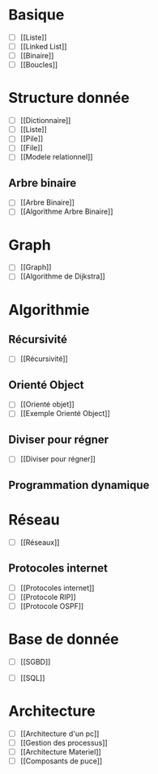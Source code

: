 # Basique 
- [ ] [[Liste]]
- [ ] [[Linked List]]
- [ ] [[Binaire]]
- [ ] [[Boucles]]
# Structure donnée
- [ ] [[Dictionnaire]]
- [ ] [[Liste]]
- [ ] [[Pile]]
- [ ] [[File]]
- [ ] [[Modele relationnel]]
## Arbre binaire
- [ ] [[Arbre Binaire]]
- [ ] [[Algorithme Arbre Binaire]]
# Graph
- [ ] [[Graph]]
- [ ] [[Algorithme de Dijkstra]]

# Algorithmie
## Récursivité
- [ ] [[Récursivité]]

## Orienté Object
- [ ] [[Orienté objet]]
- [ ] [[Exemple Orienté Object]]

## Diviser pour régner
- [ ] [[Diviser pour régner]]

## Programmation dynamique

# Réseau 
- [ ] [[Réseaux]]
## Protocoles internet
- [ ] [[Protocoles internet]]
- [ ] [[Protocole RIP]]
- [ ] [[Protocole OSPF]]

# Base de donnée
- [ ] [[SGBD]]
- [ ] [[SQL]]


# Architecture
- [ ] [[Architecture d'un pc]]
- [ ] [[Gestion des processus]]
- [ ] [[Architecture Materiel]]
- [ ] [[Composants de puce]]